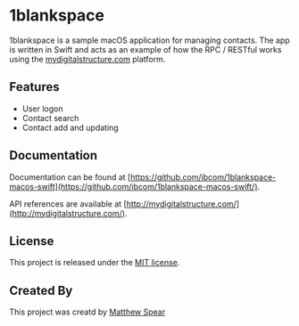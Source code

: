 # 1blankspace

1blankspace is a sample macOS application for managing
contacts. The app is written in Swift and acts as an example of how the RPC / RESTful works using the [mydigitalstructure.com](http://mydigitalstructure.com) platform.

## Features

* User logon
* Contact search
* Contact add and updating

## Documentation

Documentation can be found at [https://github.com/ibcom/1blankspace-macos-swift](https://github.com/ibcom/1blankspace-macos-swift/).

API references are available at [http://mydigitalstructure.com/](http://mydigitalstructure.com/).

## License
This project is released under the [MIT license](https://github.com/ibcom/1blankspace-macos-swift/blob/master/LICENSE).

## Created By
This project was creatd by [Matthew Spear](https://github.com/matthewspear)


